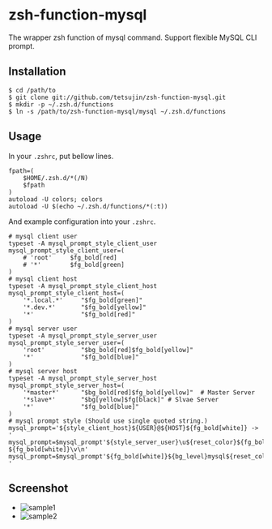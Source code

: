 # zsh-function-mysql

The wrapper zsh function of mysql command. Support flexible MySQL CLI prompt.

## Installation

    $ cd /path/to
    $ git clone git://github.com/tetsujin/zsh-function-mysql.git
    $ mkdir -p ~/.zsh.d/functions
    $ ln -s /path/to/zsh-function-mysql/mysql ~/.zsh.d/functions

## Usage

In your `.zshrc`, put bellow lines.

    fpath=(
        $HOME/.zsh.d/*(/N)
        $fpath
    )
    autoload -U colors; colors
    autoload -U $(echo ~/.zsh.d/functions/*(:t))

And example configuration into your `.zshrc`.

    # mysql client user
    typeset -A mysql_prompt_style_client_user
    mysql_prompt_style_client_user=(
        # 'root'     $fg_bold[red]
        # '*'        $fg_bold[green]
    )
    # mysql client host
    typeset -A mysql_prompt_style_client_host
    mysql_prompt_style_client_host=(
        '*.local.*'     "$fg_bold[green]"
        '*.dev.*'       "$fg_bold[yellow]"
        '*'             "$fg_bold[red]"
    )
    # mysql server user
    typeset -A mysql_prompt_style_server_user
    mysql_prompt_style_server_user=(
        'root'          "$bg_bold[red]$fg_bold[yellow]"
        '*'             "$fg_bold[blue]"
    )
    # mysql server host
    typeset -A mysql_prompt_style_server_host
    mysql_prompt_style_server_host=(
        '*master*'      "$bg_bold[red]$fg_bold[yellow]"  # Master Server
        '*slave*'       "$bg[yellow]$fg[black]" # Slvae Server
        '*'             "$fg_bold[blue]"
    )
    # mysql prompt style (Should use single quoted string.)
    mysql_prompt='${style_client_host}${USER}@${HOST}${fg_bold[white]} -> '
    mysql_prompt=$mysql_prompt'${style_server_user}\u${reset_color}${fg_bold[white]}@${style_server_host}\h${reset_color}${fg_bold[white]}:${fg[magenta]}\d ${fg_bold[white]}\v\n'
    mysql_prompt=$mysql_prompt'${fg_bold[white]}${bg_level}mysql${reset_color}> '
    
## Screenshot

* ![sample1](https://raw.github.com/tetsujin/zsh-function-mysql/master/doc/img/sample1.png)
* ![sample2](https://raw.github.com/tetsujin/zsh-function-mysql/master/doc/img/sample2.png)

